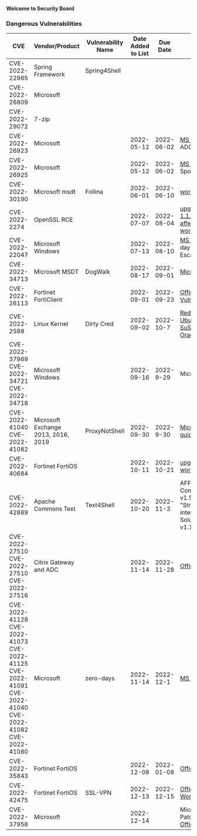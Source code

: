 **Welcome to Security Board**

### Dangerous Vulnerabilities

| <img width="400">CVE |Vendor/Product |Vulnerability Name| <img width="230">Date Added to List | <img width="250">Due Date |<img width="410">Notes 
------------------------------------|---------------|------------------|-------------------|--------------|----------------------------------
CVE-2022-22965    |Spring Framework      |Spring4Shell      |                   |              |
CVE-2022-26809    |Microsoft             |                  |                   |              |
CVE-2022-29072    |7-zip                 |                  |                   |              |
CVE-2022-26923    |Microsoft             |                  |2022-05-12         | 2022-06-02   | [MS May Patch](https://msrc.microsoft.com/update-guide/en-US/vulnerability/CVE-2022-26923), ADCS Priv-Esc
CVE-2022-26925    |Microsoft             |                  |2022-05-12         | 2022-06-02   | [MS May Patch](https://msrc.microsoft.com/update-guide/vulnerability/CVE-2022-26925), LSA Spoofing
CVE-2022-30190    |Microsoft msdt        |Follina           |2022-06-01         | 2022-06-10   | [workaround](https://msrc-blog.microsoft.com/2022/05/30/guidance-for-cve-2022-30190-microsoft-support-diagnostic-tool-vulnerability/)
CVE-2022-2274     |OpenSSL RCE           |                  |2022-07-07         | 2022-08-04   | [upgrade to v3.0.5, 1.1.1/1.0.2 are not affected.](https://www.openssl.org/news/secadv/20220705.txt) [workaround](https://esg21.github.io/esg/2022-2274)
CVE-2022-22047    |Microsoft Windows     |                  |2022-07-13         | 2022-08-10   | [MS July Patch](https://msrc.microsoft.com/update-guide/vulnerability/CVE-2022-22047), 0-day Privilege Escalation 
CVE-2022-34713    |Microsoft MSDT        |DogWalk           |2022-08-17         | 2022-09-01   | [Microsoft_Aug_Patch](https://msrc.microsoft.com/update-guide/vulnerability/CVE-2022-34713)
CVE-2022-26113    |Fortinet FortiClient  |                  |2022-09-01         | 2022-09-23   | [Official Advisories](https://www.fortiguard.com/psirt/FG-IR-22-044),  [Vulnerability](https://esg21.github.io/esg/2022-26113)
CVE-2022-2588     |Linux Kernel          |Dirty Cred        |2022-09-02         | 2022-10-7    | [Redhat](https://access.redhat.com/security/cve/cve-2022-2588) <br> [Ubuntu](https://ubuntu.com/security/CVE-2022-2588) <br>[SuSe](https://www.suse.com/security/cve/CVE-2022-2588.html) <br>[Oracle Linux](https://linux.oracle.com/cve/CVE-2022-2588.html)
CVE-2022-37969 <br>CVE-2022-34721 <br>CVE-2022-34718 | Microsoft Windows |  | 2022-09-16| 2022-9-29    | Microsoft Sep Patch
CVE-2022-41040 <br>CVE-2022-41082 | Microsoft Exchange 2013, 2016, 2019 | ProxyNotShell | 2022-09-30 | 2022-9-30 | [Microsoft customer guidance](https://msrc-blog.microsoft.com/2022/09/29/customer-guidance-for-reported-zero-day-vulnerabilities-in-microsoft-exchange-server/)
CVE-2022-40684    | Fortinet FortiOS     |              |2022-10-11             | 2022-10-21   | [upgrade & workaround](https://www.fortiguard.com/psirt/FG-IR-22-377)
CVE-2022-42889    | Apache Commons Text  | Text4Shell   |2022-10-20             | 2022-11-3    | AFFECTED:Apache Commons Text v1.5~1.9 AND use "StringSubstitutor" interpolator <br> Solution: update to v1.10
CVE-2022-27510 <br> CVE-2022-27510 <br> CVE-2022-27516 <br> | Citrix Gateway and ADC |  | 2022-11-14 | 2022-11-28 | [Official Advisories](https://support.citrix.com/article/CTX463706/citrix-gateway-and-citrix-adc-security-bulletin-for-cve202227510-cve202227513-and-cve202227516)
CVE-2022-41128 <br> CVE-2022-41073 <br>  CVE-2022-41125 <br>  CVE-2022-41091 <br>  CVE-2022-41040 <br> CVE-2022-41082 <br> CVE-2022-41080 <br> | Microsoft | zero-days | 2022-11-14 | 2022-12-1| [MS Nov Patch](https://msrc.microsoft.com/update-guide/releaseNote/2022-Nov)
CVE-2022-35843 | Fortinet FortiOS |             | 2022-12-08 | 2022-01-08 | [Official Advisories](https://fortiguard.fortinet.com/psirt/FG-IR-22-255)
CVE-2022-42475 | Fortinet FortiOS | SSL-VPN      | 2022-12-13 | 2022-12-15 | [Official Advisories](https://www.fortiguard.com/psirt/FG-IR-22-398) <br> [Workarond](https://esg21.github.io/esg/2022-42475) |
CVE-2022-37958 | Microsoft  |    | 2022-12-14 |  |Microsoft Sep Patch(reclassified) <br> [Official Advisories](https://msrc.microsoft.com/update-guide/en-US/vulnerability/CVE-2022-37958)
